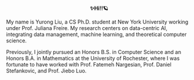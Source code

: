 <p align="left">
<!-- <img src="https://user-images.githubusercontent.com/15952538/130867366-bd9cc865-f327-4be0-a893-16eda6d6ea26.gif" align="right"> -->
<p align="center"><strong>✨Hi!!🪐</strong></p>
<p align="left">My name is Yurong Liu, a CS Ph.D. student at New York University working under Prof. Juliana Freire. My research centers on data-centric AI, integrating data management, machine learning, and theoretical computer science.
  
Previously, I jointly pursued an Honors B.S. in Computer Science and an Honors B.A. in Mathematics at the University of Rochester, where I was fortunate to have worked with Prof. Fatemeh Nargesian, Prof.  Daniel Stefankovic, and Prof. Jiebo Luo.
</p>
</p>
